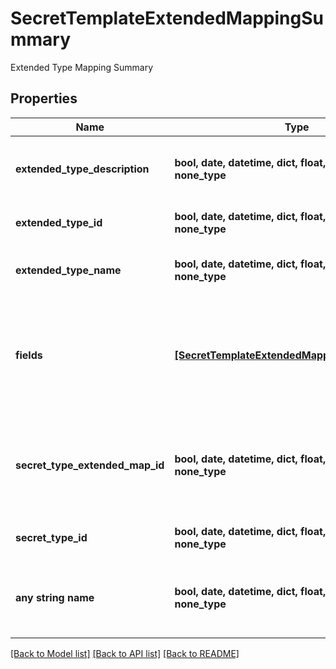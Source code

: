 # SecretTemplateExtendedMappingSummary

Extended Type Mapping Summary

## Properties
Name | Type | Description | Notes
------------ | ------------- | ------------- | -------------
**extended_type_description** | **bool, date, datetime, dict, float, int, list, str, none_type** | A brief description of this extended type | [optional] 
**extended_type_id** | **bool, date, datetime, dict, float, int, list, str, none_type** | ID for this extended type | [optional] 
**extended_type_name** | **bool, date, datetime, dict, float, int, list, str, none_type** | The name of this extended type | [optional] 
**fields** | [**[SecretTemplateExtendedMappingFieldSummary]**](SecretTemplateExtendedMappingFieldSummary.md) | The fields that are mapped from the extended type to the secret template field | [optional] 
**secret_type_extended_map_id** | **bool, date, datetime, dict, float, int, list, str, none_type** | A unique ID representing this mapping of Secret Template to Extended Type | [optional] 
**secret_type_id** | **bool, date, datetime, dict, float, int, list, str, none_type** | Secret type / template ID | [optional] 
**any string name** | **bool, date, datetime, dict, float, int, list, str, none_type** | any string name can be used but the value must be the correct type | [optional]

[[Back to Model list]](../README.md#documentation-for-models) [[Back to API list]](../README.md#documentation-for-api-endpoints) [[Back to README]](../README.md)


